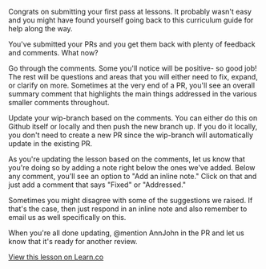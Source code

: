Congrats on submitting your first pass at lessons. It probably wasn't easy and you might have found yourself going back to this curriculum guide for help along the way. 

You've submitted your PRs and you get them back with plenty of feedback and comments. What now? 

Go through the comments. Some you'll notice will be positive- so good job! The rest will be questions and areas that you will either need to fix, expand, or clarify on more. Sometimes at the very end of a PR, you'll see an overall summary comment that highlights the main things addressed in the various smaller comments throughout. 

Update your wip-branch based on the comments. You can either do this on Github itself or locally and then push the new branch up. If you do it locally, you don't need to create a new PR since the wip-branch will automatically update in the existing PR. 

As you're updating the lesson based on the comments, let us know that you're doing so by adding a note right below the ones we've added. Below any comment, you'll see an option to "Add an inline note." Click on that and just add a comment that says "Fixed" or "Addressed." 

Sometimes you might disagree with some of the suggestions we raised. If that's the case, then just respond in an inline note and also remember to email us as well specifically on this. 

When you're all done updating, @mention AnnJohn in the PR and let us know that it's ready for another review. 

<a href='https://learn.co/lessons/updating-your-lessons-after-they-ve-been-reviewed' data-visibility='hidden'>View this lesson on Learn.co</a>
